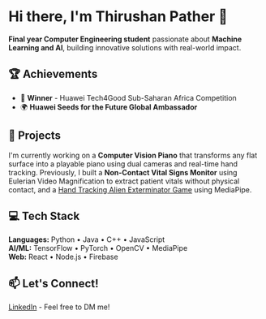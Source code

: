 # Hi there, I'm Thirushan Pather 👋

**Final year Computer Engineering student** passionate about **Machine Learning and AI**, building innovative solutions with real-world impact.

## 🏆 Achievements
- 🥇 **Winner** - Huawei Tech4Good Sub-Saharan Africa Competition
- 🌍 **Huawei Seeds for the Future Global Ambassador**

## 🚀 Projects
I'm currently working on a **Computer Vision Piano** that transforms any flat surface into a playable piano using dual cameras and real-time hand tracking. Previously, I built a **Non-Contact Vital Signs Monitor** using Eulerian Video Magnification to extract patient vitals without physical contact, and a [Hand Tracking Alien Exterminator Game](https://github.com/ThirushanPather/Hand-Tracking-Alien-Exterminator-Game) using MediaPipe.

## 💻 Tech Stack
**Languages:** Python • Java • C++ • JavaScript  
**AI/ML:** TensorFlow • PyTorch • OpenCV • MediaPipe  
**Web:** React • Node.js • Firebase

## 📫 Let's Connect!
[LinkedIn](https://www.linkedin.com/in/thirushan-pather-6b6aba1b2/) - Feel free to DM me!
